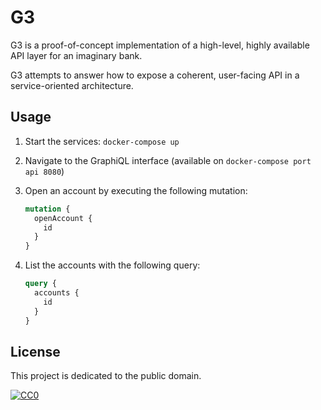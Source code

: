 # G3

G3 is a proof-of-concept implementation of a high-level, highly available API
layer for an imaginary bank.

G3 attempts to answer how to expose a coherent, user-facing API in a
service-oriented architecture.


## Usage

1. Start the services: `docker-compose up`

2. Navigate to the GraphiQL interface (available on `docker-compose port api 8080`)

3. Open an account by executing the following mutation:

    ```graphql
    mutation {
      openAccount {
        id
      }
    }
    ```

4. List the accounts with the following query:

    ```graphql
    query {
      accounts {
        id
      }
    }
    ```


## License

This project is dedicated to the public domain.

[![CC0](https://i.creativecommons.org/p/zero/1.0/88x31.png)](https://creativecommons.org/publicdomain/zero/1.0/)
